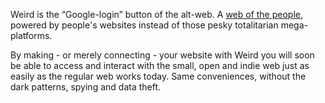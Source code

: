 Weird is the “Google-login” button of the alt-web. A [web of the people](https://blog.erlend.sh/web-of-the-people), powered by people's websites instead of those pesky totalitarian mega-platforms.

By making - or merely connecting - your website with Weird you will soon be able to access and interact with the small, open and indie web just as easily as the regular web works today. Same conveniences, without the dark patterns, spying and data theft.
